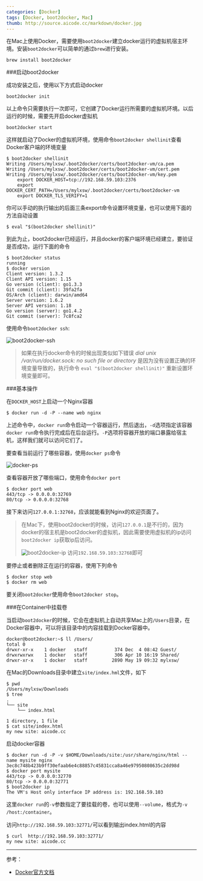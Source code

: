 ```yaml
---
categories: [Docker]
tags: [Docker, boot2docker, Mac]
thumb: http://source.aicode.cc/markdown/docker.jpg
---
```


在Mac上使用Docker，需要使用`boot2docker`建立docker运行的虚拟机宿主环境。安装`boot2docker`可以简单的通过`brew`进行安装。

	brew install boot2docker

###启动boot2docker

成功安装之后，使用以下方式启动docker

	boot2docker init

以上命令只需要执行一次即可，它创建了Docker运行所需要的虚拟机环境。以后运行的时候，需要先开启docker虚拟机

	boot2docker start

这样就启动了Docker的虚拟机环境，使用命令`boot2docker shellinit`查看Docker客户端的环境变量

	$ boot2docker shellinit
    Writing /Users/mylxsw/.boot2docker/certs/boot2docker-vm/ca.pem
    Writing /Users/mylxsw/.boot2docker/certs/boot2docker-vm/cert.pem
    Writing /Users/mylxsw/.boot2docker/certs/boot2docker-vm/key.pem
        export DOCKER_HOST=tcp://192.168.59.103:2376
        export DOCKER_CERT_PATH=/Users/mylxsw/.boot2docker/certs/boot2docker-vm
        export DOCKER_TLS_VERIFY=1

你可以手动的执行输出的后面三条export命令设置环境变量，也可以使用下面的方法自动设置

	$ eval "$(boot2docker shellinit)"

到此为止，boot2docker已经运行，并且docker的客户端环境已经建立，要验证是否成功，运行下面的命令

	$ boot2docker status
    running
    $ docker version
    Client version: 1.3.2
    Client API version: 1.15
    Go version (client): go1.3.3
    Git commit (client): 39fa2fa
    OS/Arch (client): darwin/amd64
    Server version: 1.6.2
    Server API version: 1.18
    Go version (server): go1.4.2
    Git commit (server): 7c8fca2

使用命令`boot2docker ssh`:

![boot2docker-ssh][]

> 如果在执行docker命令的时候出现类似如下错误
> *dial unix /var/run/docker.sock: no such file or directory*
> 是因为没有设置正确的环境变量导致的，执行命令 `eval "$(boot2docker shellinit)"` 重新设置环境变量即可。

###基本操作

在`DOCKER_HOST`上启动一个Nginx容器

	$ docker run -d -P --name web nginx

上述命令中，`docker run`命令启动一个容器运行，然后退出，`-d`选项指定该容器`docker run`命令执行完成后在后台运行。`-P`选项将容器开放的端口暴露给宿主机，这样我们就可以访问它们了。

要查看当前运行了哪些容器，使用`docker ps`命令

![docker-ps][]

查看容器开放了哪些端口，使用命令`docker port`

	$ docker port web
    443/tcp -> 0.0.0.0:32769
    80/tcp -> 0.0.0.0:32768

接下来访问`127.0.0.1:32768`，应该就能看到Nginx的欢迎页面了。

> 在Mac下，使用boot2docker的时候，访问`127.0.0.1`是不行的，因为docker的宿主机是boot2docker的虚拟机，因此需要使用虚拟机的ip访问`boot2docker ip`获取ip后访问。
>
> ![boot2docker-ip][]
> 访问`192.168.59.103:32768`即可

要停止或者删除正在运行的容器，使用下列命令

	$ docker stop web
    $ docker rm web

要关闭`boot2docker`使用命令`boot2docker stop`。

###在Container中挂载卷

当启动`boot2docker`的时候，它会在虚拟机上自动共享Mac上的`/Users`目录，在Docker容器中，可以将该目录中的内容挂载到Docker容器中。

	docker@boot2docker:~$ ll /Users/
    total 0
    drwxr-xr-x    1 docker   staff          374 Dec  4 08:42 Guest/
    drwxrwxrwx    1 docker   staff          306 Apr 10 16:19 Shared/
    drwxr-xr-x    1 docker   staff         2890 May 19 09:32 mylxsw/

在Mac的Downloads目录中建立`site/index.hml`文件，如下

    $ pwd
    /Users/mylxsw/Downloads
    $ tree
    .
    └── site
        └── index.html

    1 directory, 1 file
    $ cat site/index.html
	my new site: aicode.cc

启动docker容器

	$ docker run -d -P -v $HOME/Downloads/site:/usr/share/nginx/html --name mysite nginx
    3ec8c748b423b9ff30efaab6e4c88857c45831cca8a46e97950808635c2dd98d
    $ docker port mysite
    443/tcp -> 0.0.0.0:32770
    80/tcp -> 0.0.0.0:32771
    $ boot2docker ip
    The VM's Host only interface IP address is: 192.168.59.103

这里`docker run`的`-v`参数指定了要挂载的卷，也可以使用`--volume`，格式为`-v /host:/container`。

访问`http://192.168.59.103:32771/`可以看到输出index.html的内容

	$ curl  http://192.168.59.103:32771/
	my new site: aicode.cc


-----

参考：

- [Docker官方文档](http://docs.docker.com/installation/mac/)

[boot2docker-ssh]:http://aicode.qiniudn.com/markdown/boot2docker-ssh.jpg
[docker-ps]:http://aicode.qiniudn.com/markdown/docker-ps.jpg
[boot2docker-ip]:http://aicode.qiniudn.com/markdown/boot2docker-ip.jpg
